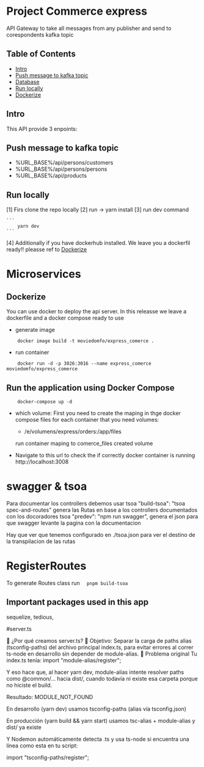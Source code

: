 # Project Commerce express

API Gateway to take all messages from any publisher and send to corespondents kafka topic

## Table of Contents

- [Intro](#Intro)
- [Push message to kafka topic ](#Push-message-to-kafka-topic)
- [Database](#mongodb-hosted)
- [Run locally](#Run-locally)
- [Dockerize](#Dockerize)

## Intro

This API provide 3 enpoints:

## Push message to kafka topic

- %URL_BASE%/api/persons/customers
- %URL_BASE%/api/persons/persons
- %URL_BASE%/api/products

## Run locally

[1] Firs clone the repo locally
[2] run -> yarn install
[3] run dev command

    ```
        yarn dev
    ```

[4] Additionally if you have dockerhub installed. We leave you a dockerfil ready!!
pleasse ref to [Dockerize](#Dockerize)

# Microservices

## Dockerize

You can use docker to deploy the api server. In this releasse we leave a dockerfile and a docker compose ready to use

- generate image

```
    docker image build -t moviedomfo/express_comerce .
```

- run container

```
    docker run -d -p 3026:3016 --name express_comerce moviedomfo/express_comerce
```

## Run the application using Docker Compose

```
    docker-compose up -d
```

- which volume:
  First you need to create the maping in thge docker compose files for each container that you need
  volumes:

  - /e/volumens/express/orders:/app/files

  run container maping to comerce_files created volume

- Navigate to this url to check the if correctly docker container is running
  http://localhost:3008

# swagger & tsoa

Para documentar los controllers debemos usar tsoa
"build-tsoa": "tsoa spec-and-routes" genera las Rutas en base a los controllers documentados con los docoradores tsoa
"predev": "npm run swagger", genera el json para que swagger levante la pagina con la documentacion

Hay que ver que tenemos configurado en ./tsoa.json para ver el destino de la transpilacion de las rutas

# RegisterRoutes

To generate Routes class run
`  pnpm build-tsoa`

## Important packages used in this app

sequelize, tedious,


#server.ts

🧠 ¿Por qué creamos server.ts?
🎯 Objetivo:
Separar la carga de paths alias (tsconfig-paths) del archivo principal index.ts, para evitar errores al correr ts-node en desarrollo sin depender de module-alias.
🧩 Problema original
Tu index.ts tenía:
  import "module-alias/register";

Y eso hace que, al hacer yarn dev, module-alias intente resolver paths como @common/... hacia dist/, cuando todavía ni existe esa carpeta porque no hiciste el build.

Resultado: MODULE_NOT_FOUND

En desarrollo (yarn dev) usamos tsconfig-paths (alias vía tsconfig.json)

En producción (yarn build && yarn start) usamos tsc-alias + module-alias y dist/ ya existe

Y Nodemon automáticamente detecta .ts y usa ts-node si encuentra una línea como esta en tu script:

import "tsconfig-paths/register";

